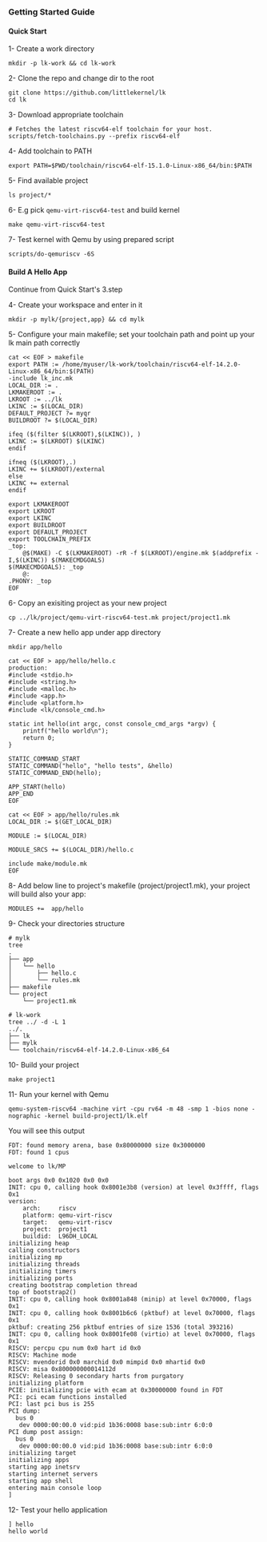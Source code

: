 ### Getting Started Guide

#### Quick Start

1- Create a work directory
```
mkdir -p lk-work && cd lk-work
```
2- Clone the repo and change dir to the root
```
git clone https://github.com/littlekernel/lk
cd lk

```
3- Download appropriate toolchain
```
# Fetches the latest riscv64-elf toolchain for your host.
scripts/fetch-toolchains.py --prefix riscv64-elf
```
4- Add toolchain to PATH
```
export PATH=$PWD/toolchain/riscv64-elf-15.1.0-Linux-x86_64/bin:$PATH
```
5- Find available project
```
ls project/*
```
6- E.g pick `qemu-virt-riscv64-test` and build kernel
```
make qemu-virt-riscv64-test
```
7- Test kernel with Qemu by using prepared script
```
scripts/do-qemuriscv -6S
```

#### Build A Hello App
Continue from Quick Start's 3.step

4- Create your workspace and enter in it
```
mkdir -p mylk/{project,app} && cd mylk
```
5- Configure your main makefile; set your toolchain path and point up your lk main path correctly
```
cat << EOF > makefile
export PATH := /home/myuser/lk-work/toolchain/riscv64-elf-14.2.0-Linux-x86_64/bin:$(PATH)
-include lk_inc.mk
LOCAL_DIR := .
LKMAKEROOT := .
LKROOT := ../lk
LKINC := $(LOCAL_DIR)
DEFAULT_PROJECT ?= myqr
BUILDROOT ?= $(LOCAL_DIR)

ifeq ($(filter $(LKROOT),$(LKINC)), )
LKINC := $(LKROOT) $(LKINC)
endif

ifneq ($(LKROOT),.)
LKINC += $(LKROOT)/external
else
LKINC += external
endif

export LKMAKEROOT
export LKROOT
export LKINC
export BUILDROOT
export DEFAULT_PROJECT
export TOOLCHAIN_PREFIX
_top:
    @$(MAKE) -C $(LKMAKEROOT) -rR -f $(LKROOT)/engine.mk $(addprefix -I,$(LKINC)) $(MAKECMDGOALS)
$(MAKECMDGOALS): _top
    @:
.PHONY: _top
EOF
```
6- Copy an exisiting project as your new project
```
cp ../lk/project/qemu-virt-riscv64-test.mk project/project1.mk
```
7- Create a new hello app under app directory
```
mkdir app/hello
```
```
cat << EOF > app/hello/hello.c
production:
#include <stdio.h>
#include <string.h>
#include <malloc.h>
#include <app.h>
#include <platform.h>
#include <lk/console_cmd.h>

static int hello(int argc, const console_cmd_args *argv) {
    printf("hello world\n");
    return 0;
}

STATIC_COMMAND_START
STATIC_COMMAND("hello", "hello tests", &hello)
STATIC_COMMAND_END(hello);

APP_START(hello)
APP_END
EOF
```
```
cat << EOF > app/hello/rules.mk
LOCAL_DIR := $(GET_LOCAL_DIR)

MODULE := $(LOCAL_DIR)

MODULE_SRCS += $(LOCAL_DIR)/hello.c

include make/module.mk
EOF
```
8- Add below line to project's makefile (project/project1.mk), your project will build also your app:
```
MODULES +=  app/hello
```

9- Check your directories structure
```
# mylk
tree
.
├── app
│   └── hello
│       ├── hello.c
│       └── rules.mk
├── makefile
└── project
    └── project1.mk
```
```
# lk-work
tree ../ -d -L 1
../.
├── lk
├── mylk
└── toolchain/riscv64-elf-14.2.0-Linux-x86_64

```
10- Build your project
```
make project1
```

11- Run your kernel with Qemu
```
qemu-system-riscv64 -machine virt -cpu rv64 -m 48 -smp 1 -bios none -nographic -kernel build-project1/lk.elf
```
You will see this output
```
FDT: found memory arena, base 0x80000000 size 0x3000000
FDT: found 1 cpus

welcome to lk/MP

boot args 0x0 0x1020 0x0 0x0
INIT: cpu 0, calling hook 0x8001e3b8 (version) at level 0x3ffff, flags 0x1
version:
	arch:     riscv
	platform: qemu-virt-riscv
	target:   qemu-virt-riscv
	project:  project1
	buildid:  L96DH_LOCAL
initializing heap
calling constructors
initializing mp
initializing threads
initializing timers
initializing ports
creating bootstrap completion thread
top of bootstrap2()
INIT: cpu 0, calling hook 0x8001a848 (minip) at level 0x70000, flags 0x1
INIT: cpu 0, calling hook 0x8001b6c6 (pktbuf) at level 0x70000, flags 0x1
pktbuf: creating 256 pktbuf entries of size 1536 (total 393216)
INIT: cpu 0, calling hook 0x8001fe08 (virtio) at level 0x70000, flags 0x1
RISCV: percpu cpu num 0x0 hart id 0x0
RISCV: Machine mode
RISCV: mvendorid 0x0 marchid 0x0 mimpid 0x0 mhartid 0x0
RISCV: misa 0x800000000014112d
RISCV: Releasing 0 secondary harts from purgatory
initializing platform
PCIE: initializing pcie with ecam at 0x30000000 found in FDT
PCI: pci ecam functions installed
PCI: last pci bus is 255
PCI dump:
  bus 0
   dev 0000:00:00.0 vid:pid 1b36:0008 base:sub:intr 6:0:0
PCI dump post assign:
  bus 0
   dev 0000:00:00.0 vid:pid 1b36:0008 base:sub:intr 6:0:0
initializing target
initializing apps
starting app inetsrv
starting internet servers
starting app shell
entering main console loop
]
```
12- Test your hello application
```
] hello
hello world

```
